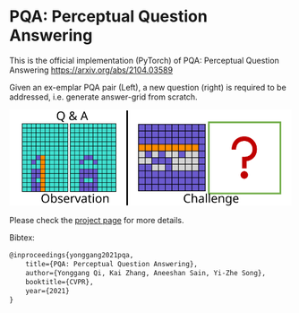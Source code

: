 # PQA: Perceptual Question Answering
This is the official implementation (PyTorch) of PQA: Perceptual Question Answering https://arxiv.org/abs/2104.03589

Given an ex-emplar PQA pair (Left), a new question (right) is required to be addressed, i.e. generate answer-grid from scratch.

![avatar](./docs/front-v2.svg)

Please check the <a href="https://qugank.github.io/pqa.github.io/" target="_blank">project page</a> for more details.

Bibtex: 

    @inproceedings{yonggang2021pqa,
        title={PQA: Perceptual Question Answering},
        author={Yonggang Qi, Kai Zhang, Aneeshan Sain, Yi-Zhe Song},
        booktitle={CVPR},
        year={2021}
    }